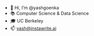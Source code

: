 - 👋 Hi, I’m @yashgoenka
- 📚 Computer Science & Data Science
- 🎓 UC Berkeley
- 📫 yash@instawrite.ai

<!---
yashgoenka/yashgoenka is a ✨ special ✨ repository because its `README.md` (this file) appears on your GitHub profile.
You can click the Preview link to take a look at your changes.
--->
